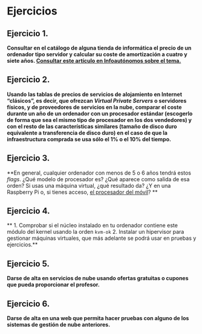 <!--
---
title: Ejercicios Tema 1 IV						# Título
author: Jesús Sánchez de Lechina Tejada		# Nombre del autor
header-includes:      	 	        	# Incluir paquetes en LaTeX
	- \usepackage[spanish]{babel}
toc: true                   			# Índice
numbersections: false       			# Numeración de secciones
fontsize: 11pt              			# Tamaño de fuente
geometry: margin=1in        			# Tamaño de los márgenes
---
-->

# Ejercicios

## Ejercicio 1.

**Consultar en el catálogo de alguna tienda de informática el precio
de un ordenador tipo servidor y calcular su coste de amortización a
cuatro y siete años. [Consultar este artículo en Infoautónomos sobre el
tema.](http://infoautonomos.eleconomista.es/consultas-a-la-comunidad/988/)**

## Ejercicio 2.

**Usando las tablas de precios de servicios de alojamiento en Internet
“clásicos”, es decir, que ofrezcan *Virtual Private Servers* o
servidores físicos, y de proveedores de servicios en la nube, comparar
el coste durante un año de un ordenador con un procesador estándar
(escogerlo de forma que sea el mismo tipo de procesador en los dos
vendedores) y con el resto de las características similares (tamaño de
disco duro equivalente a transferencia de disco duro) en el caso de
que la infraestructura comprada se usa sólo el 1% o el 10% del
tiempo.** 

## Ejercicio 3.

**En general, cualquier ordenador con menos de 5 o 6 años tendrá estos
*flags*. ¿Qué modelo de procesador es? ¿Qué aparece como salida de esa
orden? Si usas una máquina virtual, ¿qué resultado da? ¿Y en una
Raspberry Pi o, si tienes acceso,
[el procesador del móvil](https://stackoverflow.com/questions/26239956/how-to-get-specific-information-of-an-android-device-from-proc-cpuinfo-flie)? 
**

## Ejercicio 4.

** 1. Comprobar si el núcleo instalado en tu ordenador contiene este
    módulo del kernel usando la orden `kvm-ok` 
2. Instalar un hipervisor para gestionar máquinas virtuales, que más
   adelante se podrá usar en pruebas y ejercicios.**

## Ejercicio 5.

**Darse de alta en servicios de nube usando ofertas gratuitas o
cupones que pueda proporcionar el profesor.**
   
## Ejercicio 6.

**Darse de alta en una web que permita hacer pruebas con alguno de
los sistemas de gestión de nube anteriores.**
